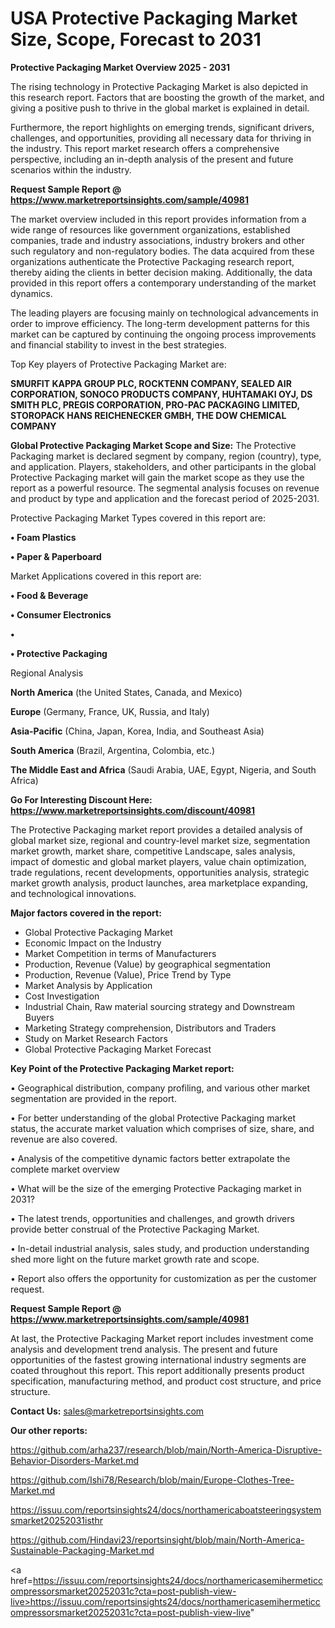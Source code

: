 # USA  Protective Packaging Market Size, Scope, Forecast to 2031

<Strong> Protective Packaging Market Overview 2025 - 2031</strong>

The rising technology in Protective Packaging Market is also depicted in this research report. Factors that are boosting the growth of the market, and giving a positive push to thrive in the global market is explained in detail.

Furthermore, the report highlights on emerging trends, significant drivers, challenges, and opportunities, providing all necessary data for thriving in the industry. This report market research offers a comprehensive perspective, including an in-depth analysis of the present and future scenarios within the industry.

<strong>Request Sample Report @ <a href=https://www.marketreportsinsights.com/sample/40981>https://www.marketreportsinsights.com/sample/40981</a></strong>

The market overview included in this report provides information from a wide range of resources like government organizations, established companies, trade and industry associations, industry brokers and other such regulatory and non-regulatory bodies. The data acquired from these organizations authenticate the Protective Packaging research report, thereby aiding the clients in better decision making. Additionally, the data provided in this report offers a contemporary understanding of the market dynamics.

The leading players are focusing mainly on technological advancements in order to improve efficiency. The long-term development patterns for this market can be captured by continuing the ongoing process improvements and financial stability to invest in the best strategies.

Top Key players of Protective Packaging Market are:

<strong>SMURFIT KAPPA GROUP PLC, ROCKTENN COMPANY, SEALED AIR CORPORATION, SONOCO PRODUCTS COMPANY, HUHTAMAKI OYJ, DS SMITH PLC, PREGIS CORPORATION, PRO-PAC PACKAGING LIMITED, STOROPACK HANS REICHENECKER GMBH, THE DOW CHEMICAL COMPANY</strong>

<strong><b>Global Protective Packaging Market Scope and Size:</b></strong>
The Protective Packaging market is declared segment by company, region (country), type, and application. Players, stakeholders, and other participants in the global Protective Packaging market will gain the market scope as they use the report as a powerful resource. The segmental analysis focuses on revenue and product by type and application and the forecast period of 2025-2031.

Protective Packaging Market Types covered in this report are:

<strong>•  Foam Plastics

•  Paper & Paperboard</strong>

Market Applications covered in this report are:

<strong>•  Food & Beverage

•  Consumer Electronics

•  

•  Protective Packaging</strong> 

Regional Analysis

<strong>North America</strong> (the United States, Canada, and Mexico)

<strong>Europe</strong> (Germany, France, UK, Russia, and Italy)

<strong>Asia-Pacific</strong> (China, Japan, Korea, India, and Southeast Asia)

<strong>South America</strong> (Brazil, Argentina, Colombia, etc.)

<strong>The Middle East and Africa</strong> (Saudi Arabia, UAE, Egypt, Nigeria, and South Africa)

<strong>Go For Interesting Discount Here: <a href=https://www.marketreportsinsights.com/discount/40981>https://www.marketreportsinsights.com/discount/40981</a></strong>

The Protective Packaging market report provides a detailed analysis of global market size, regional and country-level market size, segmentation market growth, market share, competitive Landscape, sales analysis, impact of domestic and global market players, value chain optimization, trade regulations, recent developments, opportunities analysis, strategic market growth analysis, product launches, area marketplace expanding, and technological innovations.

<strong><b>Major factors covered in the report:</b></strong>
<ul>
  <li>Global Protective Packaging Market </li>
  <li>Economic Impact on the Industry</li>
  <li>Market Competition in terms of Manufacturers</li>
  <li>Production, Revenue (Value) by geographical segmentation</li>
  <li>Production, Revenue (Value), Price Trend by Type</li>
  <li>Market Analysis by Application</li>
  <li>Cost Investigation</li>
  <li>Industrial Chain, Raw material sourcing strategy and Downstream Buyers</li>
  <li>Marketing Strategy comprehension, Distributors and Traders</li>
  <li>Study on Market Research Factors</li>
  <li>Global Protective Packaging Market Forecast</li>
</ul>

<strong><b>Key Point of the Protective Packaging Market report:</b></strong>

• Geographical distribution, company profiling, and various other market segmentation are provided in the report.

• For better understanding of the global Protective Packaging market status, the accurate market valuation which comprises of size, share, and revenue are also covered.

• Analysis of the competitive dynamic factors better extrapolate the complete market overview

• What will be the size of the emerging Protective Packaging market in 2031?

• The latest trends, opportunities and challenges, and growth drivers provide better construal of the Protective Packaging Market.

• In-detail industrial analysis, sales study, and production understanding shed more light on the future market growth rate and scope.

• Report also offers the opportunity for customization as per the customer request.

<strong>Request Sample Report @ <a href=https://www.marketreportsinsights.com/sample/40981>https://www.marketreportsinsights.com/sample/40981</a></strong>

At last, the Protective Packaging Market report includes investment come analysis and development trend analysis. The present and future opportunities of the fastest growing international industry segments are coated throughout this report. This report additionally presents product specification, manufacturing method, and product cost structure, and price structure.

<strong>Contact Us:</strong>
sales@marketreportsinsights.com

<strong>Our other reports:</strong>

<a href=https://github.com/arha237/research/blob/main/North-America-Disruptive-Behavior-Disorders-Market.md>https://github.com/arha237/research/blob/main/North-America-Disruptive-Behavior-Disorders-Market.md</a>

<a href=https://github.com/Ishi78/Research/blob/main/Europe-Clothes-Tree-Market.md>https://github.com/Ishi78/Research/blob/main/Europe-Clothes-Tree-Market.md</a>

<a href=https://issuu.com/reportsinsights24/docs/northamericaboatsteeringsystemsmarket20252031isthr>https://issuu.com/reportsinsights24/docs/northamericaboatsteeringsystemsmarket20252031isthr</a>

<a href=https://github.com/Hindavi23/reportsinsight/blob/main/North-America-Sustainable-Packaging-Market.md>https://github.com/Hindavi23/reportsinsight/blob/main/North-America-Sustainable-Packaging-Market.md</a>

<a href=https://issuu.com/reportsinsights24/docs/northamericasemihermeticcompressorsmarket20252031c?cta=post-publish-view-live>https://issuu.com/reportsinsights24/docs/northamericasemihermeticcompressorsmarket20252031c?cta=post-publish-view-live</a>"
